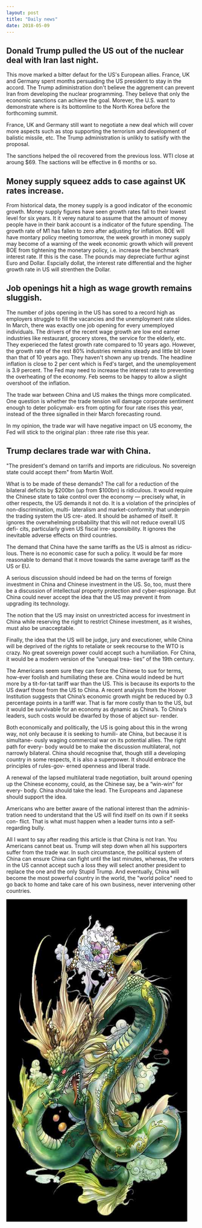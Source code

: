 ```yaml
---
layout: post
title: "Daily news"
date: 2018-05-09
---
```


## Donald Trump pulled the US out of the nuclear deal with Iran last night.

This move marked a bitter defaut for the US's European allies. France, UK and Germany spent months persuading the US president to stay in the accord. The Trump adiministration don't believe the aggrement can prevent Iran from developing the nuclear programming. They believe that only the economic sanctions can achieve the goal. Morever, the U.S. want to demonstrate where is its bottomline to the North Korea before  the forthcoming summit. 

France, UK and Germany still want to negotiate a new deal which will cover more aspects such as stop supporting the terrorism and development of balistic missile, etc. The Trump administration is unlikly to satisify with the proposal. 

The sanctions helped the oil recovered from the previous loss. WTI close at aroung $69. The sactions will be effective in 6 months or so.

## Money supply squeez adds to case against UK rates increase. 

From historical data, the money supply is a good indicator of the economic growth. Money supply figures have seen growth rates fall to their lowest level for six years. It it verey natural to assume that  the amount of money people have in their bank account is a indicator of the future spending. The growth rate of M1 has fallen to zero after adjusting for inflation. BOE will have montary policy meeting tomorrow, the week growth in money supply may become of a warning of the week economic growth which will prevent BOE from tightening the monetary policy, i.e. increase the benchmark interest rate. If this is the case. The pounds may depreciate furthur aginst Euro and Dollar. Espcially dollat, the interest rate differential and the higher growth rate in US will strenthen the Dollar.


## Job openings hit a high as wage growth remains sluggish.

The number of jobs opening in the US has sored to a record high as employers struggle to fill the vacancies and the unemployment rate slides. In March, there was exactly one job opening for every umemployed individuals. The drivers of the recent wage growth are low end earner industries like restaurant, grocery stores, the service for the elderly, etc. They experieced the fatest growth rate compared to 10 years ago. However, the growth rate of the rest 80% industries remains steady and little bit lower than that of 10 years ago. They haven't shown any up trends. The headline inflation is close to 2 per cent which is Fed's target, and the unemployement is 3.9 percent. The Fed may need to increase the interest rate to preventing the overheating of the economy. Feb seems to be happy to allow a slight overshoot of the inflation. 

The trade war between China and US makes the things more complicated. One question is whether the trade tension will damage corporate sentiment enough to deter policymak- ers from opting for four rate rises this year, instead of the three signalled in their March forecasting round. 

In my opinion, the trade war will have negative impact on US economy, the Fed will stick to the original plan : three rate rise this year.


## Trump declares trade war with China.

"The president's demand on tarrifs and imports are ridiculous. No sovereign state could accept them" from Martin Wolf.

What is to be made of these demands? The call for a reduction of the bilateral deficits by $200bn (up from $100bn) is ridiculous. It would require the Chinese state to take control over the economy — precisely what, in other respects, the US demands it not do. It is a violation of the principles of non-discrimination, multi- lateralism and market-conformity that underpin the trading system the US cre- ated. It should be ashamed of itself. It ignores the overwhelming probability that this will not reduce overall US defi- cits, particularly given US fiscal irre- sponsibility. It ignores the inevitable adverse effects on third countries.

The demand that China have the same tariffs as the US is almost as ridicu- lous. There is no economic case for such a policy. It would be far more reasonable to demand that it move towards the same average tariff as the US or EU.

A serious discussion should indeed be had on the terms of foreign investment in China and Chinese investment in the US. So, too, must there be a discussion of intellectual property protection and cyber-espionage. But China could never accept the idea that the US may prevent it from upgrading its technology.

The notion that the US may insist on unrestricted access for investment in China while reserving the right to restrict Chinese investment, as it wishes, must also be unacceptable.

Finally, the idea that the US will be judge, jury and executioner, while China will be deprived of the rights to retaliate or seek recourse to the WTO is crazy. No great sovereign power could accept such a humiliation. For China, it would be a modern version of the “unequal trea- ties” of the 19th century.

The Americans seem sure they can force the Chinese to sue for terms, how-ever foolish and humiliating these are. China would indeed be hurt more by a tit-for-tat tariff war than the US. This is because its exports to the US dwarf those from the US to China. A recent analysis from the Hoover Institution suggests that China’s economic growth might be reduced by 0.3 percentage points in a tariff war. That is far more costly than to the US, but it would be survivable for an economy as dynamic as China’s. To China’s leaders, such costs would be dwarfed by those of abject sur- render. 

Both economically and politically, the US is going about this in the wrong way, not only because it is seeking to humili- ate China, but because it is simultane- ously waging commercial war on its potential allies. The right path for every- body would be to make the discussion multilateral, not narrowly bilateral. China should recognise that, though still a developing country in some respects, it is also a superpower. It should embrace the principles of rules-gov- erned openness and liberal trade.

A renewal of the lapsed multilateral trade negotiation, built around opening up the Chinese economy, could, as the Chinese say, be a “win-win” for every- body. China should take the lead. The Europeans and Japanese should support the idea.

Americans who are better aware of the national interest than the adminis- tration need to understand that the US will find itself on its own if it seeks con- flict. That is what must happen when a leader turns into a self-regarding bully.

All I want to say after reading this article is that China is not Iran. You Americans cannot beat us. Trump will step down when all his supporters suffer from the trade war. In such circumstance, the political system of China can ensure China can fight until the last minutes, whereas, the voters in the US cannot accept such a loss they will select another president to replace the one and the only Stupid Trump. And eventually, China will become the most powerful country in the world, the "world police" need to go back to home and take care of his own business, never intervening other countries. 

![Rising China](/asset/dragon.jpg)